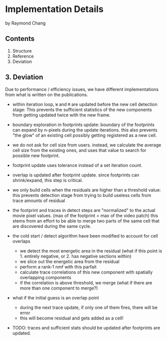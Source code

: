 # Implementation Details

by Raymond Chang

## Contents

1. Structure
2. Reference
3. Deviation

## 3. Deviation

Due to performance / efficiency issues, we have different implementations from what is written on the publications.

* within iteration loop, `W` and `M` are updated before the new cell detection stage: This prevents the sufficient
  statistics of the new components from getting updated twice with the new frame.

* boundary exploration in footprints update: boundary of the footprints can expand by n-pixels during the update
  iterations. this also prevents "the glow" of an existing cell possibly getting registered as a new cell.

* we do not ask for cell size from users. instead, we calculate the average cell size from the existing ones, and
  uses that value to search for possible new footprint.

* footprint update uses tolerance instead of a set iteration count.

* overlap is updated after footprint update. since footprints can shrink/expand, this step is critical.

* we only build cells when the residuals are higher than a threshold value: this prevents detection stage from trying
  to build useless cells from trace amounts of residual

* the footprint and traces in detect steps are "normalized" to the actual movie pixel values. (max of the footprint = max of the video patch)
this stems from an effort to be able to merge two parts of the same cell that are discovered during the same cycle.

* the cold start / detect algorithm have been modified to account for cell overlaps
  * we detect the most energetic area in the residual (what if this point is 1. entirely negative, or 2. has negative sections within)
  * we slice out the energetic area from the residual
  * perform a rank-1 nmf with this parfait
  * calculate trace correlations of this new component with spatially overlapping components
  * if the correlation is above threshold, we merge (what if there are more than one component to merge?)
  
* what if the initial guess is an overlap point
  * during the next trace update, if only one of them fires, there will be error
  * this will become residual and gets added as a cell!

* TODO: traces and sufficient stats should be updated after footprints are updated.
